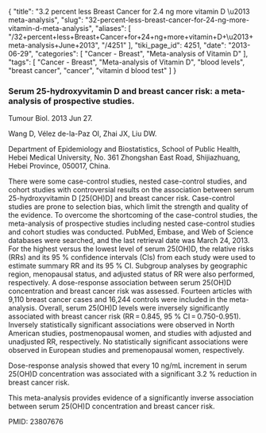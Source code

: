 {
    "title": "3.2 percent less Breast Cancer for 2.4 ng more vitamin D \u2013 meta-analysis",
    "slug": "32-percent-less-breast-cancer-for-24-ng-more-vitamin-d-meta-analysis",
    "aliases": [
        "/32+percent+less+Breast+Cancer+for+24+ng+more+vitamin+D+\u2013+meta-analysis+June+2013",
        "/4251"
    ],
    "tiki_page_id": 4251,
    "date": "2013-06-29",
    "categories": [
        "Cancer - Breast",
        "Meta-analysis of Vitamin D"
    ],
    "tags": [
        "Cancer - Breast",
        "Meta-analysis of Vitamin D",
        "blood levels",
        "breast cancer",
        "cancer",
        "vitamin d blood test"
    ]
}


### Serum 25-hydroxyvitamin D and breast cancer risk: a meta-analysis of prospective studies.

Tumour Biol. 2013 Jun 27. 

Wang D, Vélez de-la-Paz OI, Zhai JX, Liu DW.

Department of Epidemiology and Biostatistics, School of Public Health, Hebei Medical University, No. 361 Zhongshan East Road, Shijiazhuang, Hebei Province, 050017, China.

There were some case-control studies, nested case-control studies, and cohort studies with controversial results on the association between serum 25-hydroxyvitamin D <span>[25(OH)D]</span> and breast cancer risk. Case-control studies are prone to selection bias, which limit the strength and quality of the evidence. To overcome the shortcoming of the case-control studies, the meta-analysis of prospective studies including nested case-control studies and cohort studies was conducted. PubMed, Embase, and Web of Science databases were searched, and the last retrieval date was March 24, 2013. For the highest versus the lowest level of serum 25(OH)D, the relative risks (RRs) and its 95 % confidence intervals (CIs) from each study were used to estimate summary RR and its 95 % CI. Subgroup analyses by geographic region, menopausal status, and adjusted status of RR were also performed, respectively. A dose-response association between serum 25(OH)D concentration and breast cancer risk was assessed. Fourteen articles with 9,110 breast cancer cases and 16,244 controls were included in the meta-analysis. Overall, serum 25(OH)D levels were inversely significantly associated with breast cancer risk (RR = 0.845, 95 % CI = 0.750-0.951). Inversely statistically significant associations were observed in North American studies, postmenopausal women, and studies with adjusted and unadjusted RR, respectively. No statistically significant associations were observed in European studies and premenopausal women, respectively. 

Dose-response analysis showed that every 10 ng/mL increment in serum 25(OH)D concentration was associated with a significant 3.2 % reduction in breast cancer risk. 

This meta-analysis provides evidence of a significantly inverse association between serum 25(OH)D concentration and breast cancer risk.

PMID:     23807676
